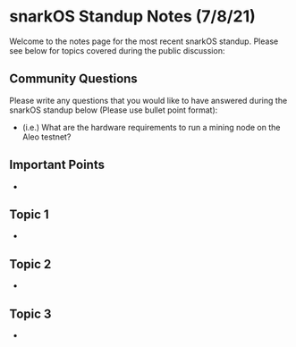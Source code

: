 # snarkOS Standup Notes (7/8/21)

Welcome to the notes page for the most recent snarkOS standup. Please see below for topics covered during the public discussion:

## Community Questions

Please write any questions that you would like to have answered during the snarkOS standup below (Please use bullet point format):

- (i.e.) What are the hardware requirements to run a mining node on the Aleo testnet?

## Important Points

-

## Topic 1

-

## Topic 2

-

## Topic 3

-
